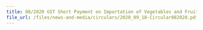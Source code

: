 ```yaml
---
title: 08/2020 GST Short Payment on Importation of Vegetables and Fruits
file_url: /files/news-and-media/circulars/2020_09_18-Circular082020.pdf
---
```

